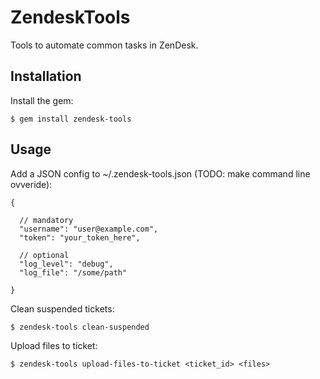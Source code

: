 # ZendeskTools

Tools to automate common tasks in ZenDesk.

## Installation

Install the gem:

    $ gem install zendesk-tools

## Usage

Add a JSON config to ~/.zendesk-tools.json (TODO: make command line ovveride):

    {

      // mandatory
      "username": "user@example.com",
      "token": "your_token_here",

      // optional
      "log_level": "debug",
      "log_file": "/some/path"

    }

Clean suspended tickets:

    $ zendesk-tools clean-suspended

Upload files to ticket:

    $ zendesk-tools upload-files-to-ticket <ticket_id> <files>


